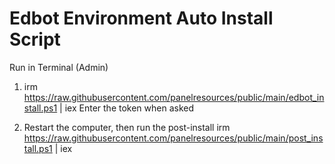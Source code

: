 # Edbot Environment Auto Install Script

Run in Terminal (Admin)
1. irm https://raw.githubusercontent.com/panelresources/public/main/edbot_install.ps1 | iex
Enter the token when asked

2. Restart the computer, then run the post-install
irm https://raw.githubusercontent.com/panelresources/public/main/post_install.ps1 | iex
